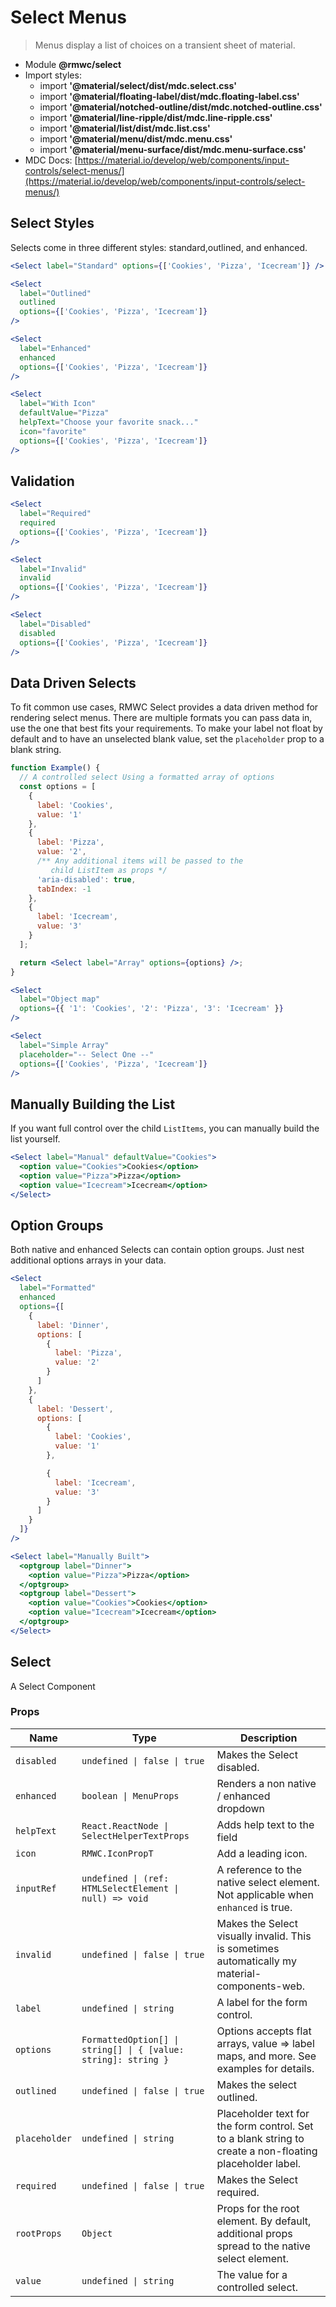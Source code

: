 # Select Menus

> Menus display a list of choices on a transient sheet of material.

- Module **@rmwc/select**
- Import styles:
  - import **'@material/select/dist/mdc.select.css'**
  - import **'@material/floating-label/dist/mdc.floating-label.css'**
  - import **'@material/notched-outline/dist/mdc.notched-outline.css'**
  - import **'@material/line-ripple/dist/mdc.line-ripple.css'**
  - import **'@material/list/dist/mdc.list.css'**
  - import **'@material/menu/dist/mdc.menu.css'**
  - import **'@material/menu-surface/dist/mdc.menu-surface.css'**
- MDC Docs: [https://material.io/develop/web/components/input-controls/select-menus/](https://material.io/develop/web/components/input-controls/select-menus/)

## Select Styles

Selects come in three different styles: standard,outlined, and enhanced.

```jsx
<Select label="Standard" options={['Cookies', 'Pizza', 'Icecream']} />
```

```jsx
<Select
  label="Outlined"
  outlined
  options={['Cookies', 'Pizza', 'Icecream']}
/>
```

```jsx
<Select
  label="Enhanced"
  enhanced
  options={['Cookies', 'Pizza', 'Icecream']}
/>
```

```jsx
<Select
  label="With Icon"
  defaultValue="Pizza"
  helpText="Choose your favorite snack..."
  icon="favorite"
  options={['Cookies', 'Pizza', 'Icecream']}
/>
```

## Validation

```jsx
<Select
  label="Required"
  required
  options={['Cookies', 'Pizza', 'Icecream']}
/>
```

```jsx
<Select
  label="Invalid"
  invalid
  options={['Cookies', 'Pizza', 'Icecream']}
/>
```

```jsx
<Select
  label="Disabled"
  disabled
  options={['Cookies', 'Pizza', 'Icecream']}
/>
```

## Data Driven Selects

To fit common use cases, RMWC Select provides a data driven method for rendering select menus. There are multiple formats you can pass data in, use the one that best fits your requirements. To make your label not float by default and to have an unselected blank value, set the `placeholder` prop to a blank string.

```jsx
function Example() {
  // A controlled select Using a formatted array of options
  const options = [
    {
      label: 'Cookies',
      value: '1'
    },
    {
      label: 'Pizza',
      value: '2',
      /** Any additional items will be passed to the
         child ListItem as props */
      'aria-disabled': true,
      tabIndex: -1
    },
    {
      label: 'Icecream',
      value: '3'
    }
  ];

  return <Select label="Array" options={options} />;
}
```

```jsx
<Select
  label="Object map"
  options={{ '1': 'Cookies', '2': 'Pizza', '3': 'Icecream' }}
/>
```

```jsx
<Select
  label="Simple Array"
  placeholder="-- Select One --"
  options={['Cookies', 'Pizza', 'Icecream']}
/>
```

## Manually Building the List

If you want full control over the child `ListItems`, you can manually build the list yourself.

```jsx
<Select label="Manual" defaultValue="Cookies">
  <option value="Cookies">Cookies</option>
  <option value="Pizza">Pizza</option>
  <option value="Icecream">Icecream</option>
</Select>
```

## Option Groups

Both native and enhanced Selects can contain option groups. Just nest additional options arrays in your data.

```jsx
<Select
  label="Formatted"
  enhanced
  options={[
    {
      label: 'Dinner',
      options: [
        {
          label: 'Pizza',
          value: '2'
        }
      ]
    },
    {
      label: 'Dessert',
      options: [
        {
          label: 'Cookies',
          value: '1'
        },

        {
          label: 'Icecream',
          value: '3'
        }
      ]
    }
  ]}
/>
```

```jsx
<Select label="Manually Built">
  <optgroup label="Dinner">
    <option value="Pizza">Pizza</option>
  </optgroup>
  <optgroup label="Dessert">
    <option value="Cookies">Cookies</option>
    <option value="Icecream">Icecream</option>
  </optgroup>
</Select>
```

## Select
A Select Component

### Props

| Name | Type | Description |
|------|------|-------------|
| `disabled` | `undefined \| false \| true` | Makes the Select disabled. |
| `enhanced` | `boolean \| MenuProps` | Renders a non native / enhanced dropdown |
| `helpText` | `React.ReactNode \| SelectHelperTextProps` | Adds help text to the field |
| `icon` | `RMWC.IconPropT` | Add a leading icon. |
| `inputRef` | `undefined \| (ref: HTMLSelectElement \| null) => void` | A reference to the native select element. Not applicable when `enhanced` is true. |
| `invalid` | `undefined \| false \| true` | Makes the Select visually invalid. This is sometimes automatically my material-components-web. |
| `label` | `undefined \| string` | A label for the form control. |
| `options` | `FormattedOption[] \| string[] \| { [value: string]: string }` | Options accepts flat arrays, value => label maps, and more. See examples for details. |
| `outlined` | `undefined \| false \| true` | Makes the select outlined. |
| `placeholder` | `undefined \| string` | Placeholder text for the form control. Set to a blank string to create a non-floating placeholder label. |
| `required` | `undefined \| false \| true` | Makes the Select required. |
| `rootProps` | `Object` | Props for the root element. By default, additional props spread to the native select element. |
| `value` | `undefined \| string` | The value for a controlled select. |


